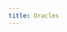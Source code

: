 ```yaml
---
title: Oracles
---
```


<ExternalRedirect href="https://docs.uniswap.org/protocol/V2/concepts/core-concepts/oracles" />